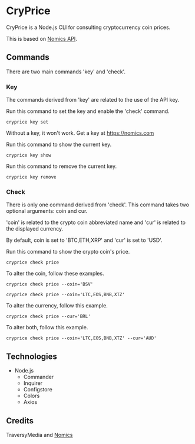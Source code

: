 # CryPrice
CryPrice is a Node.js CLI for consulting cryptocurrency coin prices.

This is based on [Nomics API](https://nomics.com).

## Commands
There are two main commands 'key' and 'check'.

### Key
The commands derived from 'key' are related to the use of the API key.

Run this command to set the key and enable the 'check' command. 

```
cryprice key set
```

Without a key, it won't work. Get a key at https://nomics.com


Run this command to show the current key.

```
cryprice key show
```

Run this command to remove the current key.

```
cryprice key remove
```

### Check
There is only one command derived from 'check'. This command takes two optional arguments: coin and cur.

'coin' is related to the crypto coin abbreviated name and 'cur' is related to the displayed currency. 

By default, coin is set to 'BTC,ETH,XRP' and 'cur' is set to 'USD'.

Run this command to show the crypto coin's price.

```
cryprice check price
```

To alter the coin, follow these examples.

```
cryprice check price --coin='BSV'
```

```
cryprice check price --coin='LTC,EOS,BNB,XTZ'
```

To alter the currency, follow this example.

```
cryprice check price --cur='BRL'
```

To alter both, follow this example.

```
cryprice check price --coin='LTC,EOS,BNB,XTZ' --cur='AUD'
```

## Technologies
* Node.js
  * Commander
  * Inquirer
  * Configstore
  * Colors
  * Axios

## Credits
TraversyMedia and [Nomics](https://nomics.com)
